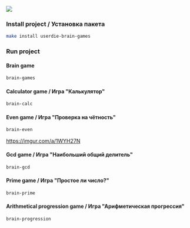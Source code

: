 <a href="https://codeclimate.com/github/user-die/brain-games/maintainability"><img src="https://api.codeclimate.com/v1/badges/312fbcd4291718adfab8/maintainability" /></a>

### Install project / Установка пакета

```bash
make install userdie-brain-games
```
### Run project 

#### Brain game
```bash
brain-games
```
#### Calculator game / Игра "Калькулятор"
```bash
brain-calc
```

#### Even game / Игра "Проверка на чётность"
```bash
brain-even
```
https://imgur.com/a/1WYH27N

#### Gcd game / Игра "Наибольший общий делитель"
```bash
brain-gcd
```
#### Prime game / Игра "Простое ли число?"
```bash
brain-prime
```

#### Arithmetical progression game / Игра "Арифметическая прогрессия"
```bash
brain-progression
```
